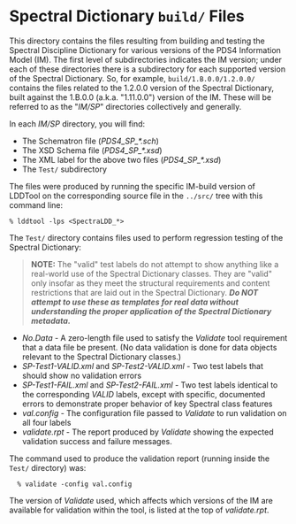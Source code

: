 # Spectral Dictionary ```build/``` Files

This directory contains the files resulting from building and testing the Spectral Discipline Dictionary 
for various versions of the PDS4 Information Model (IM).  The first level of subdirectories indicates the
IM version; under each of these directories there is a subdirectory for each supported version of the 
Spectral Dictionary.  So, for example, ```build/1.B.0.0/1.2.0.0/``` contains the files related to the 
1.2.0.0 version of the Spectral Dictionary, built against the 1.B.0.0 (a.k.a. "1.11.0.0") version of the IM.
These will be referred to as the "*IM/SP*" directories collectively and generally.

In each *IM/SP* directory, you will find:

* The Schematron file (*PDS4_SP_\*.sch*)
* The XSD Schema file (*PDS4_SP_\*.xsd*)
* The XML label for the above two files (*PDS4_SP_\*.xsd*)
* The ```Test/``` subdirectory

The files were produced by running the specific IM-build version of LDDTool on the corresponding source
file in the ```../src/``` tree with this command line:

    % lddtool -lps <SpectraLDD_*>

The ```Test/``` directory contains files used to perform regression testing of the Spectral Dictionary:
              
> **NOTE:** The "valid" test labels do not attempt to show anything like a real-world use of the 
>           Spectral Dictionary classes.  They are "valid" only insofar as they meet the structural
>           requirements and content restrictions that are laid out in the Spectral Dictionary. ***Do NOT
>           attempt to use these as templates for real data without understanding the proper application
>           of the Spectral Dictionary metadata.***
          
* *No.Data* - A zero-length file used to satisfy the *Validate* tool requirement that a data file be
              present. (No data validation is done for data objects relevant to the Spectral Dictionary
              classes.)
* *SP-Test1-VALID.xml* and *SP-Test2-VALID.xml* - Two test labels that should show no validation errors
* *SP-Test1-FAIL.xml* and *SP-Test2-FAIL.xml* - Two test labels identical to the corresponding *VALID*
              labels, except with specific, documented errors to demonstrate proper behavior of key
              Spectral class features
* *val.config* - The configuration file passed to *Validate* to run validation on all four labels
* *validate.rpt* - The report produced by *Validate* showing the expected validation success and failure
              messages.
              
The command used to produce the validation report (running inside the ```Test/``` directory) was:

      % validate -config val.config
      
The version of *Validate* used, which affects which versions of the IM are available for validation within
the tool, is listed at the top of *validate.rpt*.
